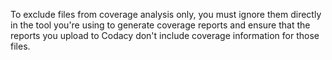 To exclude files from coverage analysis only, you must ignore them directly in the tool you're using to generate coverage reports and ensure that the reports you upload to Codacy don't include coverage information for those files.